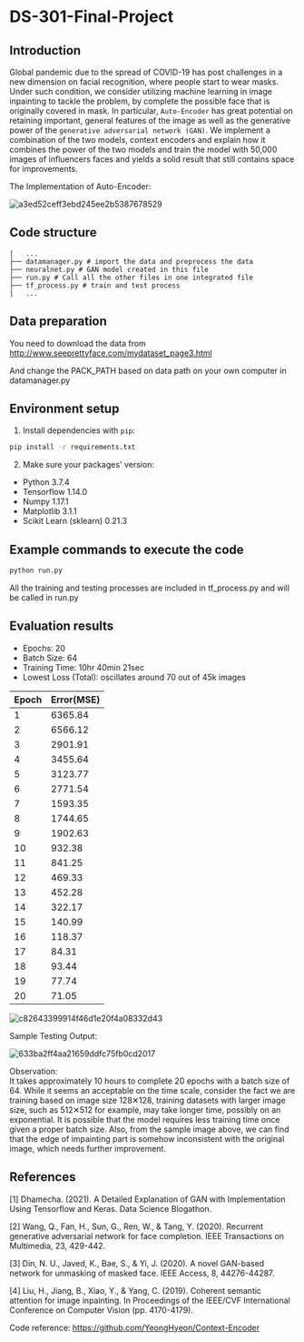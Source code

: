 # DS-301-Final-Project

## Introduction
Global pandemic due to the spread of COVID-19 has post challenges in a new dimension on facial recognition, where people start to wear masks. Under such condition, we consider utilizing machine learning in image inpainting to tackle the problem, by complete the possible face that is originally covered in mask. In particular, `Auto-Encoder` has great potential on retaining important, general features of the image as well as the generative power of the `generative adversarial network (GAN)`. We implement a combination of the two models, context encoders and explain how it combines the power of the two models and train the model with 50,000 images of influencers faces and yields a solid result that still contains space for improvements. 

The Implementation of Auto-Encoder:

![a3ed52ceff3ebd245ee2b5387678529](https://user-images.githubusercontent.com/36658078/208319565-e3a9cb19-6b17-4b33-9bf3-d860188aa68d.png)



## Code structure
```
|   ...
├── datamanager.py # import the data and preprocess the data
├── neuralnet.py # GAN model created in this file
├── run.py # Call all the other files in one integrated file 
├── tf_process.py # train and test process
|   ...
```
## Data preparation 
You need to download the data from http://www.seeprettyface.com/mydataset_page3.html

And change the PACK_PATH based on data path on your own computer in datamanager.py


## Environment setup
1. Install dependencies with `pip`: 
```bash
pip install -r requirements.txt
```
2. Make sure your packages' version:  
* Python 3.7.4
* Tensorflow 1.14.0
* Numpy 1.17.1
* Matplotlib 3.1.1
* Scikit Learn (sklearn) 0.21.3


## Example commands to execute the code

```bash
python run.py
```
All the training and testing processes are included in tf_process.py and will be called in run.py

## Evaluation results

- Epochs: 20
- Batch Size: 64
- Training Time: 10hr 40min 21sec
- Lowest Loss (Total): oscillates around 70 out of 45k images


|Epoch|Error(MSE)|
|----- | ------|
|  1  | 6365.84 |
|  2  | 6566.12 |
|  3	| 2901.91 |
|  4	| 3455.64 |
|  5  | 3123.77 |
|  6  | 2771.54 |
|  7	| 1593.35 |
|  8  | 1744.65 |
|  9  | 1902.63 |
|  10 | 932.38  |
|  11 | 841.25  |
|  12 | 469.33  |
|  13 | 452.28  |
|  14 | 322.17  | 
|  15 | 140.99  |
|  16 | 118.37  |
|  17 | 84.31   |
|  18 | 93.44   |
|  19 | 77.74   | 
|  20 | 71.05   |

![c82643399914f46d1e20f4a08332d43](https://user-images.githubusercontent.com/36658078/208318623-91333226-f444-43e0-bd1d-8496b32379f9.png)

Sample Testing Output:

![633ba2ff4aa21659ddfc75fb0cd2017](https://user-images.githubusercontent.com/36658078/208319321-1784658a-d4bb-4629-b8b9-5d79bcaa6989.png)


Observation:  
It takes approximately 10 hours to complete 20 epochs with a batch size of 64. While it seems an acceptable on the time scale, consider the fact we are training based on image size 128✕128, training datasets with larger image size, such as 512✕512 for example, may take longer time, possibly on an exponential. It is possible that the model requires less training time once given a proper batch size. Also, from the sample image above, we can find that the edge of impainting part is somehow inconsistent with the original image, which needs further improvement.


## References
[1]	Dhamecha. (2021). A Detailed Explanation of GAN with Implementation Using Tensorflow and Keras. Data Science Blogathon. 

[2]	Wang, Q., Fan, H., Sun, G., Ren, W., & Tang, Y. (2020). Recurrent generative adversarial network for face completion. IEEE Transactions on Multimedia, 23, 429-442.

[3]	Din, N. U., Javed, K., Bae, S., & Yi, J. (2020). A novel GAN-based network for unmasking of masked face. IEEE Access, 8, 44276-44287. 

[4]	Liu, H., Jiang, B., Xiao, Y., & Yang, C. (2019). Coherent semantic attention for image inpainting. In Proceedings of the IEEE/CVF International Conference on Computer Vision (pp. 4170-4179). 

Code reference: https://github.com/YeongHyeon/Context-Encoder
